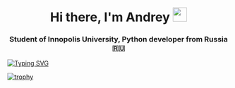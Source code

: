 <h1 align="center">Hi there, I'm <a target="_blank">Andrey</a> 
<img src="https://github.com/blackcater/blackcater/raw/main/images/Hi.gif" height="32"/></h1>
<h3 align="center">Student of Innopolis University, Python developer from Russia 🇷🇺</h3>
<a href="https://git.io/typing-svg"><img src="https://readme-typing-svg.herokuapp.com?font=Fira+Code&pause=1000&color=F71122&width=435&lines=I+am+learning+Java%2C+C%2C+C%23%2C+HTML%2C+CSS" alt="Typing SVG" /></a>

[![trophy](https://github-profile-trophy.vercel.app/DeHopen=ryo-ma)](https://github.com/ryo-ma/github-profile-trophy)
